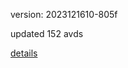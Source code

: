 version: 2023121610-805f

updated 152 avds

[details](https://github.com/0x74f917491bfa7ebfa379/ali_avd_db/blob/master/change_log/2023/12/16/10/805f.txt)